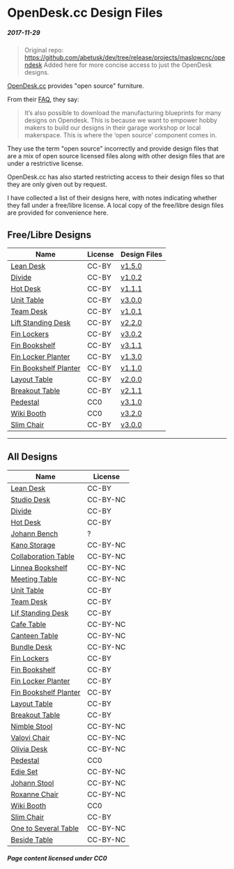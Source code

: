 OpenDesk.cc Design Files
===

##### 2017-11-29

> Original repo: https://github.com/abetusk/dev/tree/release/projects/maslowcnc/opendesk
> Added here for more concise access to just the OpenDesk designs.

[OpenDesk.cc](https://www.opendesk.cc) provides "open source"
furniture.

From their [FAQ](https://www.opendesk.cc/faq), they say:

> It’s also possible to download the manufacturing blueprints for many designs on Opendesk.
> This is because we want to empower hobby makers to build our designs in their garage workshop
> or local makerspace.
> This is where the ‘open source’ component comes in.

They use the term "open source" incorrectly and provide design files that are a mix
of open source licensed files along with other design files that are under a restrictive
license.

OpenDesk.cc has also started restricting access to their design files so that they
are only given out by request.

I have collected a list of their designs here, with notes indicating whether they
fall under a free/libre license.
A local copy of the free/libre design files are provided  for convenience here.

Free/Libre Designs
---

| Name | License | Design Files|
|------|---------|-------------|
| [Lean Desk](https://www.opendesk.cc/lean/desk) | CC-BY | [v1.5.0](https://github.com/abetusk/dev/tree/release/projects/maslowcnc/opendesk/lean-desk-v1.5.0)  |
| [Divide](https://www.opendesk.cc/divide/divide) | CC-BY | [v1.0.2](https://github.com/abetusk/dev/tree/release/projects/maslowcnc/opendesk/divide-v1.0.2) |
| [Hot Desk](https://www.opendesk.cc/utility/hot-desk) | CC-BY | [v1.1.1](https://github.com/abetusk/dev/tree/release/projects/maslowcnc/opendesk/hot-desk-v1.1.1) |
| [Unit Table](https://www.opendesk.cc/unit/unit-table) | CC-BY |[v3.0.0](https://github.com/abetusk/dev/tree/release/projects/maslowcnc/opendesk/unit-table-v3.0.0) |
| [Team Desk](https://www.opendesk.cc/lean/team-desk) | CC-BY | [v1.0.1](https://github.com/abetusk/dev/tree/release/projects/maslowcnc/opendesk/team-desk-v1.0.1) |
| [Lift Standing Desk](https://www.opendesk.cc/lean/lift-standing-desk) | CC-BY | [v2.2.0](https://github.com/abetusk/dev/tree/release/projects/maslowcnc/opendesk/lift-standing-desk-v2.2.0) |
| [Fin Lockers](https://www.opendesk.cc/fin/fin-lockers) | CC-BY | [v3.0.2](https://github.com/abetusk/dev/tree/release/projects/maslowcnc/opendesk/fin-lockers-v3.0.2) |
| [Fin Bookshelf](https://www.opendesk.cc/fin/fin-bookshelf) | CC-BY | [v3.1.1](https://github.com/abetusk/dev/tree/release/projects/maslowcnc/opendesk/fin-bookshelf-v3.1.1) |
| [Fin Locker Planter](https://www.opendesk.cc/fin/fin-locker-planter) | CC-BY | [v1.3.0](https://github.com/abetusk/dev/tree/release/projects/maslowcnc/opendesk/fin-locker-planter-v1.3.0) |
| [Fin Bookshelf Planter](https://www.opendesk.cc/fin/fin-bookshelf-planter) | CC-BY | [v1.1.0](https://github.com/abetusk/dev/tree/release/projects/maslowcnc/opendesk/fin-bookshelf-planter-v1.1.0) |
| [Layout Table](https://www.opendesk.cc/tetrad/layout-table) | CC-BY | [v2.0.0](https://github.com/abetusk/dev/tree/release/projects/maslowcnc/opendesk/layout-table-v2.0.0) |
| [Breakout Table](https://www.opendesk.cc/lean/breakout-table) | CC-BY | [v2.1.1](https://github.com/abetusk/dev/tree/release/projects/maslowcnc/opendesk/breakout-table-v2.1.1) |
| [Pedestal](https://www.opendesk.cc/zero/pedestal) | CC0 | [v3.1.0](https://github.com/abetusk/dev/tree/release/projects/maslowcnc/opendesk/pedestal-v3.1.0) |
| [Wiki Booth](https://www.opendesk.cc/zero/wiki-booth) | CC0 | [v3.2.0](https://github.com/abetusk/dev/tree/release/projects/maslowcnc/opendesk/wiki-booth-v3.2.0) |
| [Slim Chair](https://www.opendesk.cc/regaliz/slim-chair) | CC-BY | [v3.0.0](https://github.com/abetusk/dev/tree/release/projects/maslowcnc/opendesk/slim-chair-v3.0.0) |

---

All Designs
---

| Name | License |
|------|---------|
| [Lean Desk](https://www.opendesk.cc/lean/desk) | CC-BY |
| [Studio Desk](https://www.opendesk.cc/lean/studio-desk) | CC-BY-NC  |
| [Divide](https://www.opendesk.cc/divide/divide) | CC-BY |
| [Hot Desk](https://www.opendesk.cc/utility/hot-desk) | CC-BY |
| [Johann Bench](https://www.opendesk.cc/nouvelle-fabrique/johann-bench) | ? |
| [Kano Storage](https://www.opendesk.cc/vyne/kano-storage) | CC-BY-NC |
| [Collaboration Table](https://www.opendesk.cc/lean/collaboration-table) | CC-BY-NC |
| [Linnea Bookshelf]( https://www.opendesk.cc/57-street-design/linnea-bookshelf) | CC-BY-NC |
| [Meeting Table](https://www.opendesk.cc/lean/meeting) | CC-BY-NC |
| [Unit Table](https://www.opendesk.cc/unit/unit-table) | CC-BY |
| [Team Desk](https://www.opendesk.cc/lean/team-desk) | CC-BY |
| [Lif Standing Desk](https://www.opendesk.cc/lean/lift-standing-desk) | CC-BY |
| [Cafe Table](https://www.opendesk.cc/lean/cafe) | CC-BY-NC |
| [Canteen Table](https://www.opendesk.cc/lean/canteen-table) | CC-BY-NC |
| [Bundle Desk](https://www.opendesk.cc/thor-ter-kulve/bundle-desk) | CC-BY-NC |
| [Fin Lockers](https://www.opendesk.cc/fin/fin-lockers) | CC-BY |
| [Fin Bookshelf](https://www.opendesk.cc/fin/fin-bookshelf) | CC-BY |
| [Fin Locker Planter](https://www.opendesk.cc/fin/fin-locker-planter) | CC-BY |
| [Fin Bookshelf Planter](https://www.opendesk.cc/fin/fin-bookshelf-planter) | CC-BY |
| [Layout Table](https://www.opendesk.cc/tetrad/layout-table) | CC-BY |
| [Breakout Table](https://www.opendesk.cc/lean/breakout-table) | CC-BY |
| [Nimble Stool](https://www.opendesk.cc/flux/nimble-stool) | CC-BY-NC  |
| [Valovi Chair](https://www.opendesk.cc/studio-dlux/valovi-chair) | CC-BY-NC |
| [Olivia Desk](https://www.opendesk.cc/lean/olivia-desk) | CC-BY-NC  |
| [Pedestal](https://www.opendesk.cc/zero/pedestal) | CC0 |
| [Edie Set](https://www.opendesk.cc/edie/edie-set) | CC-BY-NC |
| [Johann Stool](https://www.opendesk.cc/nouvelle-fabrique/johann-stool) | CC-BY-NC |
| [Roxanne Chair](https://www.opendesk.cc/nouvelle-fabrique/roxanne-chair) | CC-BY-NC |
| [Wiki Booth](https://www.opendesk.cc/zero/wiki-booth) | CC0 |
| [Slim Chair](https://www.opendesk.cc/regaliz/slim-chair) | CC-BY |
| [One to Several Table](https://www.opendesk.cc/atfab/one-to-several-table) | CC-BY-NC |
| [Beside Table](https://www.opendesk.cc/atfab/beside-table) | CC-BY-NC |

##### Page content licensed under CC0
